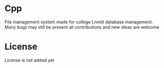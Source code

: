 # Cpp
File management system made for college Lnmiit database management. Many bugs may still be present all contributions and new ideas are welcome
# License
License is not added yet
